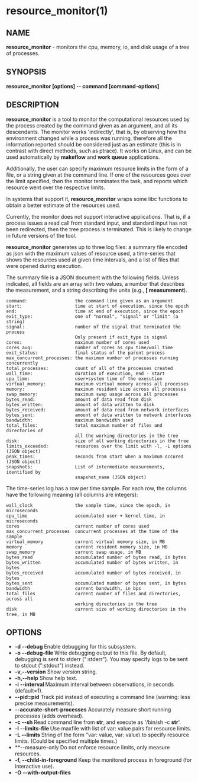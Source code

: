 






















# resource_monitor(1)

## NAME
**resource_monitor** - monitors the cpu, memory, io, and disk usage of a tree of processes.

## SYNOPSIS
****resource_monitor [options] -- command [command-options]****

## DESCRIPTION

**resource_monitor** is a tool to monitor the computational
resources used by the process created by the command given as an
argument, and all its descendants.  The monitor works
'indirectly', that is, by observing how the environment changed
while a process was running, therefore all the information
reported should be considered just as an estimate (this is in
contrast with direct methods, such as ptrace). It works on
Linux, and can be used automatically by
**makeflow** and **work queue** applications.

Additionally, the user can specify maximum resource limits in the
form of a file, or a string given at the command line. If one of
the resources goes over the limit specified, then the monitor
terminates the task, and reports which resource went over the
respective limits.

In systems that support it, **resource_monitor** wraps some
libc functions to obtain a better estimate of the resources used.

Currently, the monitor does not support interactive applications. That
is, if a process issues a read call from standard input, and standard
input has not been redirected, then the tree process is
terminated. This is likely to change in future versions of the tool.

**resource_monitor** generates up to three log files: a summary file encoded
as json with the maximum values of resource used, a time-series that shows the
resources used at given time intervals, and a list of files that were opened
during execution.

The summary file is a JSON document with the following fields. Unless
indicated, all fields are an array with two values, a number that describes the
measurement, and a string describing the units (e.g.,  **[ measurement**).

```
command:                  the command line given as an argument
start:                    time at start of execution, since the epoch
end:                      time at end of execution, since the epoch
exit_type:                one of "normal", "signal" or "limit" (a string)
signal:                   number of the signal that terminated the process
                          Only present if exit_type is signal
cores:                    maximum number of cores used
cores_avg:                number of cores as cpu_time/wall_time
exit_status:              final status of the parent process
max_concurrent_processes: the maximum number of processes running concurrently
total_processes:          count of all of the processes created
wall_time:                duration of execution, end - start
cpu_time:                 user+system time of the execution
virtual_memory:           maximum virtual memory across all processes
memory:                   maximum resident size across all processes
swap_memory:              maximum swap usage across all processes
bytes_read:               amount of data read from disk
bytes_written:            amount of data written to disk
bytes_received:           amount of data read from network interfaces
bytes_sent:               amount of data written to network interfaces
bandwidth:                maximum bandwidth used
total_files:              total maximum number of files and directories of
                          all the working directories in the tree
disk:                     size of all working directories in the tree
limits_exceeded:          resources over the limit with -l, -L options (JSON object)
peak_times:               seconds from start when a maximum occured (JSON object)
snapshots:                List of intermediate measurements, identified by
                          snapshot_name (JSON object)
```

The time-series log has a row per time sample. For each row, the columns have the following meaning (all columns are integers):

```
wall_clock                the sample time, since the epoch, in microseconds
cpu_time                  accumulated user + kernel time, in microseconds
cores                     current number of cores used
max_concurrent_processes  concurrent processes at the time of the sample
virtual_memory            current virtual memory size, in MB
memory                    current resident memory size, in MB
swap_memory               current swap usage, in MB
bytes_read                accumulated number of bytes read, in bytes
bytes_written             accumulated number of bytes written, in bytes
bytes_received            accumulated number of bytes received, in bytes
bytes_sent                accumulated number of bytes sent, in bytes
bandwidth                 current bandwidth, in bps
total_files               current number of files and directories, across all
                          working directories in the tree
disk                      current size of working directories in the tree, in MB
```

## OPTIONS

- **-d --debug <subsystem>** Enable debugging for this subsystem.
- **-o --debug-file <file>** Write debugging output to this file. By default, debugging is sent to stderr (":stderr"). You may specify logs to be sent to stdout (":stdout") instead.
- **-v,--version** Show version string.
- **-h,--help** Show help text.
- **-i --interval <n>** Maximum interval between observations, in seconds (default=1).
- **--pid=pid** Track pid instead of executing a command line (warning: less precise measurements).
- **--accurate-short-processes** Accurately measure short running processes (adds overhead).
- **-c --sh <str>** Read command line from **str**, and execute as '/bin/sh -c **str**'.
- **-l --limits-file <file>** Use maxfile with list of var: value pairs for resource limits.
- **-L --limits <string>** String of the form "var: value, var: value\ to specify resource limits. (Could be specified multiple times.)
- **--measure-only Do not enforce resource limits, only measure resources.
- **-f, --child-in-foreground** Keep the monitored process in foreground (for interactive use).
- **-O --with-output-files <template>** Specify **template** for log files (default=**resource-pid**).
- **--with-time-series** Write resource time series to **template.series**.
- **--with-inotify** Write inotify statistics of opened files to default=**template.files**.
- **-V --verbatim-to-summary <str>** Include this string verbatim in a line in the summary. (Could be specified multiple times.)
- **--measure-dir=dir** Follow the size of dir. By default the directory at the start of execution is followed. Can be specified multiple times. See --without-disk-footprint below.
- **--follow-chdir** Follow processes' current working directories.
- **--without-disk-footprint** Do not measure working directory footprint. Overrides --measure-dir.
- **--no-pprint** Do not pretty-print summaries.
- **--snapshot-events=file** Configuration file for snapshots on file patterns. See below.
- **--catalog-task-name=<task-name>** Report measurements to catalog server with "task"=<task-name>.
- **--catalog-project=<project>** Set project name of catalog update to <project> (default=<task-name>).
- **--catalog=<catalog>** Use catalog server <catalog>. (default=catalog.cse.nd.edu:9097).\n", "--catalog=<catalog>");
- **--catalog-interval=<interval>** Send update to catalog every <interval> seconds. (default=30).



The limits file should contain lines of the form:

```
resource: max_value
```

It may contain any of the following fields, in the same units as
defined for the summary file:

**max_concurrent_processes**,
**wall_time, cpu_time**,
**virtual_memory, resident_memory, swap_memory**,
**bytes_read, bytes_written**,
**workdir_number_files_dirs, workdir_footprint**

## ENVIRONMENT VARIABLES


- ****CCTOOLS_RESOURCE_MONITOR_HELPER**** Location of the desired helper library to wrap libc calls. If not provided


## EXIT STATUS


-  0 The command exit status was 0, and the monitor process ran without errors.
-  1 The command exit status was non-zero, and the monitor process ran without errors.
-  2 The command was terminated because it ran out of resources  (see options -l, -L).
-  3 The command did not run succesfully because the monitor process had an error.


To obtain the exit status of the original command, see the generated file with extension **.summary**.


## SNAPSHOTS

The resource_monitor  can be directed to take snapshots of the resources used
according to the files created by the processes monitored. The typical use of
monitoring snapshots is to set a watch on a log file, and generate a snapshot
when a line in the log matches a pattern. To activate the snapshot facility,
use the command line argument --snapshot-events=**file**, in which **file** is a
JSON-encoded document with the following format:

```
    {
        "FILENAME": {
            "from-start":boolean,
            "from-start-if-truncated":boolean,
            "delete-if-found":boolean,
            "events": [
                {
                    "label":"EVENT_NAME",
                    "on-create":boolean,
                    "on-truncate":boolean,
                    "on-pattern":"REGEXP",
                    "count":integer
                },
                {
                    "label":"EVENT_NAME",
                    ...
                }
            ]
        },
        "FILENAME": {
            ...
    }
```

All fields but **label** are optional. 


            -  FILENAME:                  Name of a file to watch.
            -  from-start:boolean         If FILENAME exits when the monitor starts running, process from line 1. Default: false, as monitored processes may be appending to already existing files.
            -  from-start-if-truncated    If FILENAME is truncated, process from line 1. Default: true, to account for log rotations.
            -  delete-if-found            Delete FILENAME when found. Default: false

            -  events:

            -  label        Name that identifies the snapshot. Only alphanumeric, -,
                         and _ characters are allowed. 
            -  on-create    Take a snapshot every time the file is created. Default: false
            -  on-delete    Take a snapshot every time the file is deleted. Default: false
            -  on-truncate  Take a snapshot when the file is truncated.    Default: false
            -  on-pattern   Take a snapshot when a line matches the regexp pattern.    Default: none
            -  count        Maximum number of snapshots for this label. Default: -1 (no limit)



The snapshots are recorded both in the main resource summary file under the key
**snapshots**, and as a JSON-encoded document, with the extension
.snapshot.NN, in which NN is the sequence number of the snapshot. The snapshots
are identified with the key "snapshot_name", which is a comma separated string
of **label**(count) elements. A label corresponds to a name that
identifies the snapshot, and the count is the number of times an event was
triggered since last check (several events may be triggered, for example, when
several matching lines are written to the log). Several events may have the same label, and exactly one of on-create, on-truncate, and on-pattern should be specified per event.


## EXAMPLES

To monitor 'sleep 10', at 2 second intervals, with output to sleep-log.summary, and with a monitor alarm at 5 seconds:

```
% resource_monitor --interval=2 -L"wall_time: 5" -o sleep-log -- sleep 10
```

Execute 'date' and redirect its output to a file:

```
% resource_monitor --sh 'date > date.output'
```

It can also be run automatically from makeflow, by specifying the '-M' flag:

```
% makeflow --monitor=some-log-dir Makeflow
```

In this case, makeflow wraps every command line rule with the
monitor, and writes the resulting logs per rule in the
**some-log-dir** directory

Additionally, it can be run automatically from Work Queue:

```
q = work_queue_create_monitoring(port);
work_queue_enable_monitoring(q, some-log-dir, /*kill tasks on exhaustion*/ 1);
```

wraps every task with the monitor and writes the resulting summaries in
**some-log-file**. 

## SNAPSHOTS EXAMPLES

Generate a snapshot when "my.log" is created:

```
{
    "my.log":
        {
            "events":[
                {
                    "label":"MY_LOG_STARTED",
                    "on-create:true
                }
            ]
        }
}
```

Generate snapshots every time a line is added to "my.log":

```
{
    "my.log":
        {
            "events":[
                {
                    "label":"MY_LOG_LINE",
                    "on-pattern":"^.*$"
                }
            ]
        }
}
```

Generate snapshots on particular lines of "my.log":

```
{
    "my.log":
        {
            "events":[
                {
                    "label":"started",
                    "on-pattern":"^# START"
                },
                {
                    "label":"end-of-start",
                    "on-pattern":"^# PROCESSING"
                }
                {
                    "label":"end-of-processing",
                    "on-pattern":"^# ANALYSIS"
                }
            ]
        }
}
```

The monitor can also generate a snapshot when a particular file is created. The
monitor can detected this file, generate a snapshot, and delete the file to get
ready for the next snapshot. In the following example the monitor takes a
snapshot everytime the file **please-take-a-snapshot** is created:

```
{
    "please-take-a-snapshot":
        {
            "delete-if-found":true,
            "events":[
                {
                    "label":"manual-snapshot",
                    "on-create":true
                }
            ]
        }
}
```


## BUGS AND KNOWN ISSUES


- The monitor cannot track the children of statically linked executables.
- The option --snapshot-events assumes that the watched files are written by appending to them. File truncation may not be detected if between checks the size of the file is larger or equal to the size after truncation. File checks are fixed at intervals of 1 second.


## COPYRIGHT

The Cooperative Computing Tools are Copyright (C) 2005-2019 The University of Notre Dame.  This software is distributed under the GNU General Public License.  See the file COPYING for details.

CCTools 8.0.0 DEVELOPMENT released on 
